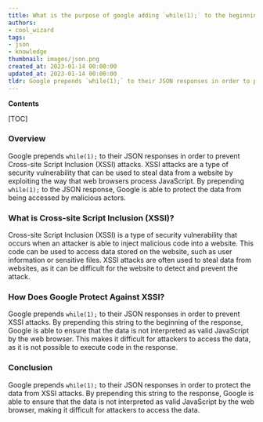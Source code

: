 ```yaml
---
title: What is the purpose of google adding `while(1);` to the beginning of their json responses?
authors:
- cool_wizard
tags:
- json
- knowledge
thumbnail: images/json.png
created_at: 2023-01-14 00:00:00
updated_at: 2023-01-14 00:00:00
tldr: Google prepends `while(1);` to their JSON responses in order to prevent malicious code execution.
---
```


**Contents**

[TOC]

### Overview
Google prepends `while(1);` to their JSON responses in order to prevent Cross-site Script Inclusion (XSSI) attacks. XSSI attacks are a type of security vulnerability that can be used to steal data from a website by exploiting the way that web browsers process JavaScript. By prepending `while(1);` to the JSON response, Google is able to protect the data from being accessed by malicious actors.

### What is Cross-site Script Inclusion (XSSI)?
Cross-site Script Inclusion (XSSI) is a type of security vulnerability that occurs when an attacker is able to inject malicious code into a website. This code can be used to access data stored on the website, such as user information or sensitive files. XSSI attacks are often used to steal data from websites, as it can be difficult for the website to detect and prevent the attack.

### How Does Google Protect Against XSSI?
Google prepends `while(1);` to their JSON responses in order to prevent XSSI attacks. By prepending this string to the beginning of the response, Google is able to ensure that the data is not interpreted as valid JavaScript by the web browser. This makes it difficult for attackers to access the data, as it is not possible to execute code in the response.

### Conclusion
Google prepends `while(1);` to their JSON responses in order to protect the data from XSSI attacks. By prepending this string to the response, Google is able to ensure that the data is not interpreted as valid JavaScript by the web browser, making it difficult for attackers to access the data.

